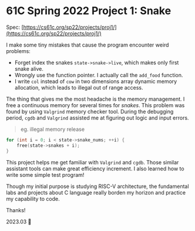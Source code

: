 # 61C Spring 2022 Project 1: Snake

Spec: [https://cs61c.org/sp22/projects/proj1/](https://cs61c.org/sp22/projects/proj1/)

I make some tiny mistakes that cause the program encounter weird problems:

- Forget index the snakes `state->snake->live`, which makes only first snake alive.
- Wrongly use the function pointer. I actually call the `add_food` function.
- I write `col` instead of `cow` in two dimensions array dynamic memory allocation, which leads to illegal out of range access.

The thing that gives me the most headache is the memory management. I free a continuous memory for several times for _snakes_. This problem was found by using `Valgrind` memory checker tool. During the debugging period, `cgdb` and `Valgrind` assisted me at figuring out logic and input errors.

> eg. illegal memory release

```c
for (int i = 0; i < state->snake_nums; ++i) {
    free(state->snakes + i);
}
```

This project helps me get familiar with `Valgrind` and `cgdb`. Those similar assistant tools can make great efficiency increment. I also learned how to write some simple test program!

Though my initial purpose is studying RISC-V architecture, the fundamental labs and projects about C language really borden my horizon and practice my capability to code.

Thanks!

2023.03 :tada:
